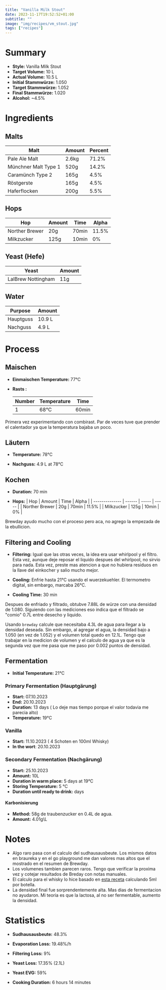 ```yaml
---
title: "Vanilla Milk Stout"
date: 2023-11-17T19:52:52+01:00
subtitle: ""
image: "img/recipes/vm_stout.jpg"
tags: ["recipes"]
---
```


# Summary

- **Style:** Vanilla Milk Stout
- **Target Volume:** 10 L
- **Actual Volume:** 10.5 L
- **Initial Stammwürze:** 1.050
- **Target Stammwürze:** 1.052
- **Final Stammwürze:** 1.020
- **Alcohol:** ~4.5%


# Ingredients

## Malts

| Malt                 | Amount | Percent |
| -------------------- | ------ | ------- |
| Pale Ale Malt        | 2.6kg  | 71.2%   |
| Münchner Malt Type 1 | 520g   | 14.2%   |
| Caramünch Type 2     | 165g   | 4.5%    |
| Röstgerste           | 165g   | 4.5%    |
| Haferflocken         | 200g   | 5.5%    |

## Hops

| Hop            | Amount | Time  | Alpha |
| -------------- | ------ | ----- | ----- |
| Norther Brewer | 20g    | 70min | 11.5% |
| Milkzucker     | 125g   | 10min | 0%    |

## Yeast (Hefe)

| Yeast              | Amount |
| ------------------ | ------ |
| LalBrew Nottingham | 11g    |

## Water

| Purpose   | Amount |
| --------- | ------ |
| Hauptguss | 10.9 L |
| Nachguss  | 4.9 L  |

# Process

## Maischen

- **Einmaischen Temperature:** 77°C

- **Rasts :**

    | Number | Temperature | Time  |
    | ------ | ----------- | ----- |
    | 1      | 68°C        | 60min |

Primera vez experimentando con combirast. Par de veces tuve que prender el calentador ya que la temperatura bajaba un poco. 

## Läutern

- **Temperature:** 78°C

- **Nachguss:** 4.9 L at 78°C

## Kochen

- **Duration:** 70 min

- **Hops:**
    | Hop            | Amount | Time  | Alpha |
    | -------------- | ------ | ----- | ----- |
    | Norther Brewer | 20g    | 70min | 11.5% |
    | Milkzucker     | 125g   | 10min | 0%    |

Brewday ayudo mucho con el proceso pero aca, no agrego la empezada de la ebullicion.

## Filtering and Cooling

- **Filtering:** Igual que las otras veces, la idea era usar whirlpool y el filtro. Esta vez, aunque deje reposar el liquido despues del whirlpool, no sirvio para nada. Esta vez, preste mas atencion a que no hubiera residuos en la llave del einkocher y salio mucho mejor.

- **Cooling:** Enfrie hasta 21°C usando el wuerzekuehler. El termometro digital, sin embargo, marcaba 26°C.

- **Cooling Time:** 30 min

Despues de enfriado y filtrado, obtubve 7.88L de würze con una densidad de 1.080. Siguiendo con las mediciones eso indica que el filtrado se "comio" 0.7L entre desecho y liquido. 

Usando `brewday` calcule que necesitaba 4.3L de agua para llegar a la densidad deseada. Sin embargo, al agregar el agua, la densidad bajo a 1.050 (en vez de 1.052) y el volumen total quedo en 12.1L. Tengo que trabajar en la medicion de volumen y el calculo de agua ya que es la segunda vez que me pasa que me paso por 0.002 puntos de densidad.

## Fermentation 

- **Initial Temperature:** 21°C

### Primary Fermentation (Hauptgärung)

- **Start:** 07.10.2023
- **End:** 20.10.2023
- **Duration:** 13 days ( Lo deje mas tiempo porque el valor todavia me parecia alto)
- **Temperature:** 19°C

### Vanilla

- **Start:** 11.10.2023 ( 4 Schoten en 100ml Whisky)
- **In the wort**: 20.10.2023

### Secondary Fermentation (Nachgärung)

- **Start:** 25.10.2023
- **Amount:** 10L
- **Duration in warm place:** 5 days at 19°C
- **Storing Temperature:** 5 °C
- **Duration until ready to drink:** days

#### Karbonisierung

- **Method:** 58g de traubenzucker en 0.4L de agua.
- **Amount:** 4.01g\L

# Notes

- Algo raro pasa con el calculo del sudhausausbeute. Los mismos datos en braureka y en el go playground me dan valores mas altos que el mostrado en el resumen de Brewday.
- Los volumenes tambien parecen raros. Tengo que verificar la proxima vez y cotejar resultados de Breday con notas manuales.
- El calculo para el whisky lo hice basado en [esta receta](https://www.maischemalzundmehr.de/index.php?id=1559&inhaltmitte=rezept) calculando 5ml por botella.
- La densidad final fue sorprendentemente alta. Mas dias de fermentacion no ayudaron. Mi teoria es que la lactosa, al no ser fermentable, aumento la densidad. 


# Statistics

- **Sudhausausbeute:** 48.3%

- **Evaporation Loss:** 19.48%/h
- **Filtering Loss:** 9%
- **Yeast Loss:** 17.35% (2.1L)

- **Yeast EVG:** 59%

- **Cooking Duration:** 6 hours 14 minutes